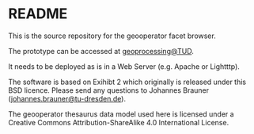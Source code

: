 # README #

This is the source repository for the geooperator facet browser.

The prototype can be accessed at [geoprocessing@TUD](http://purl.org/net/jbrauner/geooperators).

It needs to be deployed as is in a Web Server (e.g. Apache or Lightttp).

The software is based on Exihibt 2 which originally is released under this BSD licence.
Please send any questions to Johannes Brauner (johannes.brauner@tu-dresden.de).

The geooperator thesaurus data model used here is licensed under a Creative Commons Attribution-ShareAlike 4.0 International License.